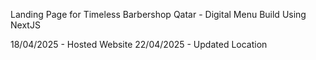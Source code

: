 Landing Page for Timeless Barbershop Qatar - Digital Menu
Build Using NextJS

18/04/2025 - Hosted Website
22/04/2025 - Updated Location
